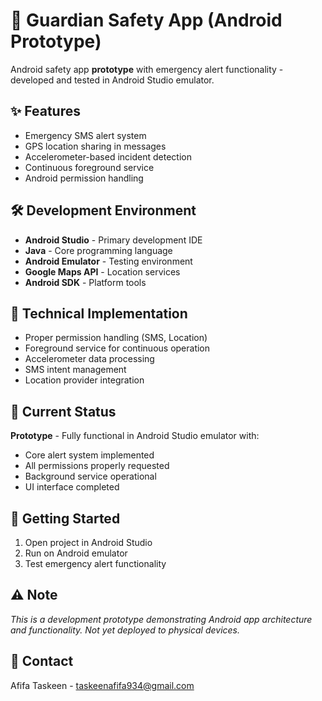 # 👮 Guardian Safety App (Android Prototype)

Android safety app **prototype** with emergency alert functionality - developed and tested in Android Studio emulator.

## ✨ Features
- Emergency SMS alert system
- GPS location sharing in messages
- Accelerometer-based incident detection  
- Continuous foreground service
- Android permission handling

## 🛠️ Development Environment
- **Android Studio** - Primary development IDE
- **Java** - Core programming language
- **Android Emulator** - Testing environment
- **Google Maps API** - Location services
- **Android SDK** - Platform tools

## 🔧 Technical Implementation
- Proper permission handling (SMS, Location)
- Foreground service for continuous operation
- Accelerometer data processing
- SMS intent management
- Location provider integration

## 📱 Current Status
**Prototype** - Fully functional in Android Studio emulator with:
- Core alert system implemented
- All permissions properly requested
- Background service operational
- UI interface completed

## 🚀 Getting Started
1. Open project in Android Studio
2. Run on Android emulator
3. Test emergency alert functionality

## ⚠️ Note
*This is a development prototype demonstrating Android app architecture and functionality. Not yet deployed to physical devices.*

## 📧 Contact
Afifa Taskeen - taskeenafifa934@gmail.com
